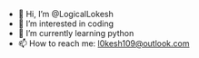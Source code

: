 - 👋 Hi, I’m @LogicalLokesh
- 👀 I’m interested in coding 
- 🌱 I’m currently learning python
- 📫 How to reach me:  l0kesh109@outlook.com

<!---
LogicalLokesh/LogicalLokesh is a ✨ special ✨ repository because its `README.md` (this file) appears on your GitHub profile.
You can click the Preview link to take a look at your changes.
--->
